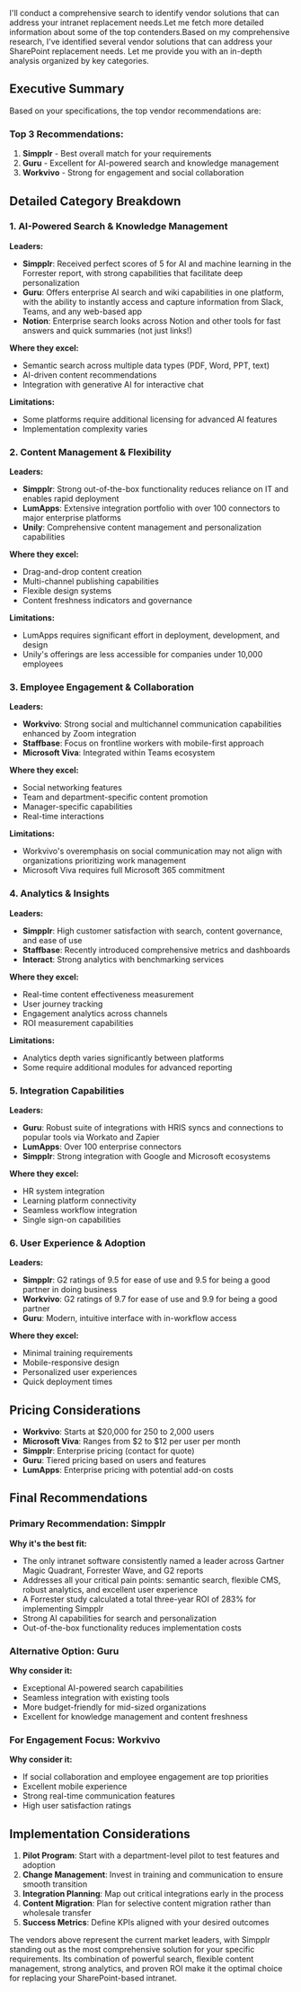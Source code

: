 I'll conduct a comprehensive search to identify vendor solutions that can address your intranet replacement needs.Let me fetch more detailed information about some of the top contenders.Based on my comprehensive research, I've identified several vendor solutions that can address your SharePoint replacement needs. Let me provide you with an in-depth analysis organized by key categories.

## Executive Summary

Based on your specifications, the top vendor recommendations are:

### **Top 3 Recommendations:**

1. **Simpplr** - Best overall match for your requirements
2. **Guru** - Excellent for AI-powered search and knowledge management
3. **Workvivo** - Strong for engagement and social collaboration

## Detailed Category Breakdown

### **1. AI-Powered Search & Knowledge Management**

**Leaders:**
- **Simpplr**: Received perfect scores of 5 for AI and machine learning in the Forrester report, with strong capabilities that facilitate deep personalization
- **Guru**: Offers enterprise AI search and wiki capabilities in one platform, with the ability to instantly access and capture information from Slack, Teams, and any web-based app
- **Notion**: Enterprise search looks across Notion and other tools for fast answers and quick summaries (not just links!)

**Where they excel:**
- Semantic search across multiple data types (PDF, Word, PPT, text)
- AI-driven content recommendations
- Integration with generative AI for interactive chat

**Limitations:**
- Some platforms require additional licensing for advanced AI features
- Implementation complexity varies

### **2. Content Management & Flexibility**

**Leaders:**
- **Simpplr**: Strong out-of-the-box functionality reduces reliance on IT and enables rapid deployment
- **LumApps**: Extensive integration portfolio with over 100 connectors to major enterprise platforms
- **Unily**: Comprehensive content management and personalization capabilities

**Where they excel:**
- Drag-and-drop content creation
- Multi-channel publishing capabilities
- Flexible design systems
- Content freshness indicators and governance

**Limitations:**
- LumApps requires significant effort in deployment, development, and design
- Unily's offerings are less accessible for companies under 10,000 employees

### **3. Employee Engagement & Collaboration**

**Leaders:**
- **Workvivo**: Strong social and multichannel communication capabilities enhanced by Zoom integration
- **Staffbase**: Focus on frontline workers with mobile-first approach
- **Microsoft Viva**: Integrated within Teams ecosystem

**Where they excel:**
- Social networking features
- Team and department-specific content promotion
- Manager-specific capabilities
- Real-time interactions

**Limitations:**
- Workvivo's overemphasis on social communication may not align with organizations prioritizing work management
- Microsoft Viva requires full Microsoft 365 commitment

### **4. Analytics & Insights**

**Leaders:**
- **Simpplr**: High customer satisfaction with search, content governance, and ease of use
- **Staffbase**: Recently introduced comprehensive metrics and dashboards
- **Interact**: Strong analytics with benchmarking services

**Where they excel:**
- Real-time content effectiveness measurement
- User journey tracking
- Engagement analytics across channels
- ROI measurement capabilities

**Limitations:**
- Analytics depth varies significantly between platforms
- Some require additional modules for advanced reporting

### **5. Integration Capabilities**

**Leaders:**
- **Guru**: Robust suite of integrations with HRIS syncs and connections to popular tools via Workato and Zapier
- **LumApps**: Over 100 enterprise connectors
- **Simpplr**: Strong integration with Google and Microsoft ecosystems

**Where they excel:**
- HR system integration
- Learning platform connectivity
- Seamless workflow integration
- Single sign-on capabilities

### **6. User Experience & Adoption**

**Leaders:**
- **Simpplr**: G2 ratings of 9.5 for ease of use and 9.5 for being a good partner in doing business
- **Workvivo**: G2 ratings of 9.7 for ease of use and 9.9 for being a good partner
- **Guru**: Modern, intuitive interface with in-workflow access

**Where they excel:**
- Minimal training requirements
- Mobile-responsive design
- Personalized user experiences
- Quick deployment times

## Pricing Considerations

- **Workvivo**: Starts at $20,000 for 250 to 2,000 users
- **Microsoft Viva**: Ranges from $2 to $12 per user per month
- **Simpplr**: Enterprise pricing (contact for quote)
- **Guru**: Tiered pricing based on users and features
- **LumApps**: Enterprise pricing with potential add-on costs

## Final Recommendations

### **Primary Recommendation: Simpplr**

**Why it's the best fit:**
- The only intranet software consistently named a leader across Gartner Magic Quadrant, Forrester Wave, and G2 reports
- Addresses all your critical pain points: semantic search, flexible CMS, robust analytics, and excellent user experience
- A Forrester study calculated a total three-year ROI of 283% for implementing Simpplr
- Strong AI capabilities for search and personalization
- Out-of-the-box functionality reduces implementation costs

### **Alternative Option: Guru**

**Why consider it:**
- Exceptional AI-powered search capabilities
- Seamless integration with existing tools
- More budget-friendly for mid-sized organizations
- Excellent for knowledge management and content freshness

### **For Engagement Focus: Workvivo**

**Why consider it:**
- If social collaboration and employee engagement are top priorities
- Excellent mobile experience
- Strong real-time communication features
- High user satisfaction ratings

## Implementation Considerations

1. **Pilot Program**: Start with a department-level pilot to test features and adoption
2. **Change Management**: Invest in training and communication to ensure smooth transition
3. **Integration Planning**: Map out critical integrations early in the process
4. **Content Migration**: Plan for selective content migration rather than wholesale transfer
5. **Success Metrics**: Define KPIs aligned with your desired outcomes

The vendors above represent the current market leaders, with Simpplr standing out as the most comprehensive solution for your specific requirements. Its combination of powerful search, flexible content management, strong analytics, and proven ROI make it the optimal choice for replacing your SharePoint-based intranet.